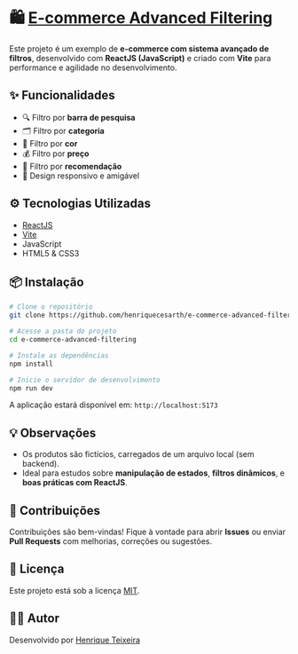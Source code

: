 # 🛍️ [E-commerce Advanced Filtering](https://e-commerce-advanced-filtering-six.vercel.app/)

Este projeto é um exemplo de **e-commerce com sistema avançado de filtros**, desenvolvido com **ReactJS (JavaScript)** e criado com **Vite** para performance e agilidade no desenvolvimento.

## ✨ Funcionalidades

- 🔍 Filtro por **barra de pesquisa**
- 🗂️ Filtro por **categoria**
- 🎨 Filtro por **cor**
- 💰 Filtro por **preço**
- 🌟 Filtro por **recomendação**
- 📱 Design responsivo e amigável

## ⚙️ Tecnologias Utilizadas

- [ReactJS](https://reactjs.org/)
- [Vite](https://vitejs.dev/)
- JavaScript
- HTML5 & CSS3

## 📦 Instalação

```bash
# Clone o repositório
git clone https://github.com/henriquecesarth/e-commerce-advanced-filtering.git

# Acesse a pasta do projeto
cd e-commerce-advanced-filtering

# Instale as dependências
npm install

# Inicie o servidor de desenvolvimento
npm run dev
```

A aplicação estará disponível em: `http://localhost:5173`

## 💡 Observações

- Os produtos são fictícios, carregados de um arquivo local (sem backend).
- Ideal para estudos sobre **manipulação de estados**, **filtros dinâmicos**, e **boas práticas com ReactJS**.

## 🤝 Contribuições

Contribuições são bem-vindas! Fique à vontade para abrir **Issues** ou enviar **Pull Requests** com melhorias, correções ou sugestões.

## 📄 Licença

Este projeto está sob a licença [MIT](LICENSE).

## 🙋‍♂️ Autor

Desenvolvido por [Henrique Teixeira](https://www.linkedin.com/in/henrique-teixeira24/)
